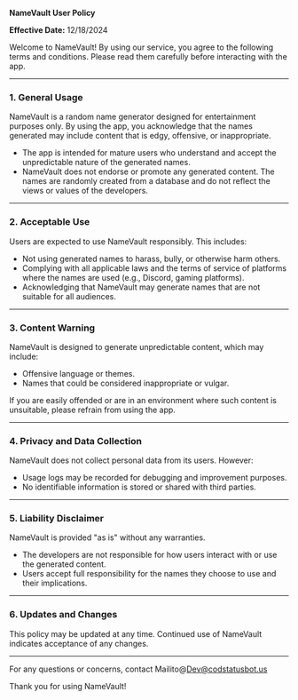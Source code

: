 **NameVault User Policy**  

**Effective Date:** 12/18/2024

Welcome to NameVault! By using our service, you agree to the following terms and conditions. Please read them carefully before interacting with the app.  

---

### **1. General Usage**  
NameVault is a random name generator designed for entertainment purposes only. By using the app, you acknowledge that the names generated may include content that is edgy, offensive, or inappropriate.  

- The app is intended for mature users who understand and accept the unpredictable nature of the generated names.  
- NameVault does not endorse or promote any generated content. The names are randomly created from a database and do not reflect the views or values of the developers.  

---

### **2. Acceptable Use**  
Users are expected to use NameVault responsibly. This includes:  

- Not using generated names to harass, bully, or otherwise harm others.  
- Complying with all applicable laws and the terms of service of platforms where the names are used (e.g., Discord, gaming platforms).  
- Acknowledging that NameVault may generate names that are not suitable for all audiences.  

---

### **3. Content Warning**  
NameVault is designed to generate unpredictable content, which may include:  

- Offensive language or themes.  
- Names that could be considered inappropriate or vulgar.  

If you are easily offended or are in an environment where such content is unsuitable, please refrain from using the app.  

---

### **4. Privacy and Data Collection**  
NameVault does not collect personal data from its users. However:  

- Usage logs may be recorded for debugging and improvement purposes.  
- No identifiable information is stored or shared with third parties.

---

### **5. Liability Disclaimer**  
NameVault is provided "as is" without any warranties.  

- The developers are not responsible for how users interact with or use the generated content.  
- Users accept full responsibility for the names they choose to use and their implications.

---

### **6. Updates and Changes**  
This policy may be updated at any time. Continued use of NameVault indicates acceptance of any changes.

---

For any questions or concerns, contact Mailito@Dev@codstatusbot.us   

Thank you for using NameVault!